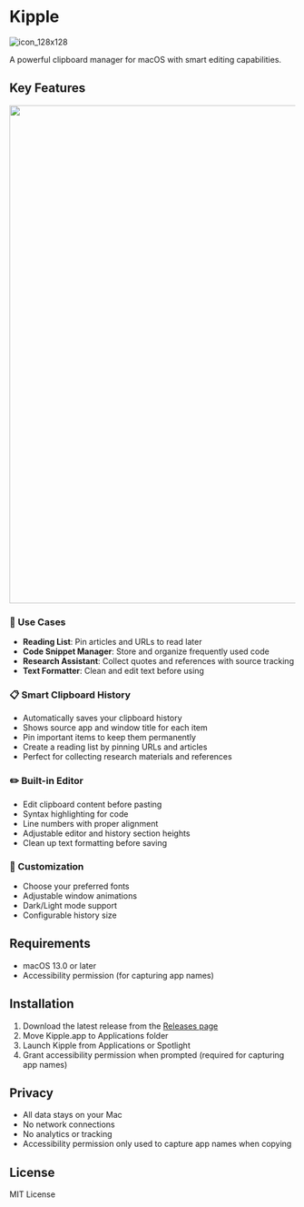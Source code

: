 # Kipple

![icon_128x128](https://github.com/user-attachments/assets/2c295e8a-2fcd-4102-8e46-75bcbaaa79d9)

A powerful clipboard manager for macOS with smart editing capabilities.

## Key Features

<img width="817" height="876" src="https://github.com/user-attachments/assets/cced1786-f1ca-44d3-aec5-2a803f482f05" />

### 🔖 Use Cases
- **Reading List**: Pin articles and URLs to read later
- **Code Snippet Manager**: Store and organize frequently used code
- **Research Assistant**: Collect quotes and references with source tracking
- **Text Formatter**: Clean and edit text before using

### 📋 Smart Clipboard History
- Automatically saves your clipboard history
- Shows source app and window title for each item
- Pin important items to keep them permanently
- Create a reading list by pinning URLs and articles
- Perfect for collecting research materials and references

### ✏️ Built-in Editor
- Edit clipboard content before pasting
- Syntax highlighting for code
- Line numbers with proper alignment
- Adjustable editor and history section heights
- Clean up text formatting before saving

### 🎨 Customization
- Choose your preferred fonts
- Adjustable window animations
- Dark/Light mode support
- Configurable history size

## Requirements
- macOS 13.0 or later
- Accessibility permission (for capturing app names)

## Installation
1. Download the latest release from the [Releases page](https://github.com/username/kipple/releases)
2. Move Kipple.app to Applications folder
3. Launch Kipple from Applications or Spotlight
4. Grant accessibility permission when prompted (required for capturing app names)

## Privacy
- All data stays on your Mac
- No network connections
- No analytics or tracking
- Accessibility permission only used to capture app names when copying

## License
MIT License
